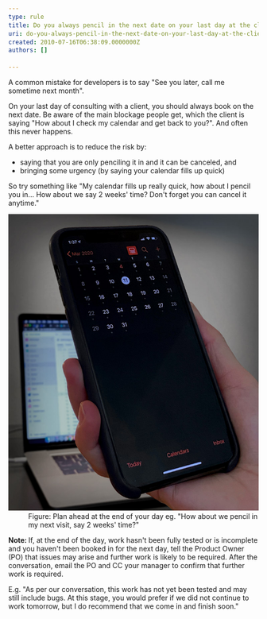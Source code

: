 ```yaml
---
type: rule
title: Do you always pencil in the next date on your last day at the client?
uri: do-you-always-pencil-in-the-next-date-on-your-last-day-at-the-client
created: 2010-07-16T06:38:09.0000000Z
authors: []

---
```




<span class='intro'> A common mistake for developers is to say &quot;See you later, call me sometime next month&quot;. 
<br> </span>

<p>On your last day of consulting with a client, you should always book on the next date. Be aware of the main blockage people get, which the client is saying &quot;How about I check my calendar and get back to you?&quot;. And often this never happens. </p> A better approach is to reduce the risk by&#58; 
<ul><li>saying that you are only penciling it in and it can be canceled, and </li><li>bringing some urgency (by saying your calendar fills up quick) </li></ul><p>So try something like &quot;My calendar fills up really quick, how about I pencil you in... How about we say 2 weeks' time? Don't forget you can cancel it anytime.&quot;​​</p><dl class="goodImage"><dt>
      <img alt="pencil in" src="./mobile-calendar.jpg" /> 
   </dt><dd>Figure&#58; Plan ahead at the end of your day eg. &quot;How about we pencil in my next visit, say 2 weeks' time?&quot; </dd></dl><p>
   <strong>Note&#58; </strong>If, at the end of the day, work hasn't been fully tested or is incomplete and you haven't been booked in for the next day, tell the Product Owner (PO) that issues may arise and further work is likely to be required. After the conversation, email the PO and CC your manager to confirm that further work is required.</p><p>E.g. &quot;As per our conversation, this work has not yet been tested and may still include bugs. At this stage, you would prefer if we did not continue to work tomorrow, but I do recommend that we come in and finish soon.&quot;</p><dl class="goodImage"></dl>


